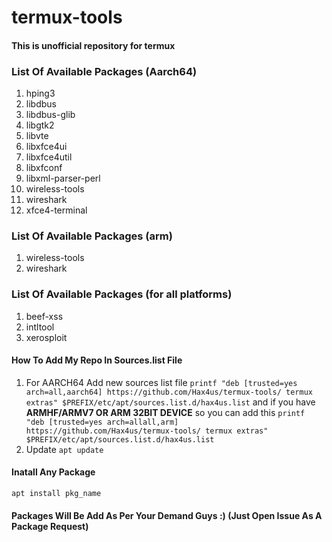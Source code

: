 # termux-tools
#### This is unofficial repository for termux 

### List Of Available Packages (Aarch64)
1. hping3
2. libdbus
3. libdbus-glib
4. libgtk2
5. libvte
6. libxfce4ui
7. libxfce4util
8. libxfconf
9. libxml-parser-perl
10. wireless-tools
11. wireshark
12. xfce4-terminal

### List Of Available Packages (arm)
1. wireless-tools
2. wireshark

### List Of Available Packages (for all platforms)
1. beef-xss
2. intltool
3. xerosploit

#### How To Add My Repo In Sources.list File
1. For AARCH64 Add new sources list file `printf "deb [trusted=yes arch=all,aarch64] https://github.com/Hax4us/termux-tools/ termux extras" $PREFIX/etc/apt/sources.list.d/hax4us.list` and if you have **ARMHF/ARMV7 OR ARM 32BIT DEVICE** so you can add this `printf "deb [trusted=yes arch=allall,arm] https://github.com/Hax4us/termux-tools/ termux extras" $PREFIX/etc/apt/sources.list.d/hax4us.list`
2. Update `apt update`

#### Inatall Any Package 
`apt install pkg_name`

#### Packages Will Be Add As Per Your Demand Guys :) (Just Open Issue As A Package Request)



